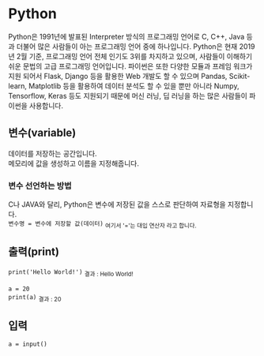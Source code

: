# Python

Python은 1991년에 발표된 Interpreter 방식의 프로그래밍 언어로 C, C++, Java 등과 더불어 많은 사람들이 아는 프로그래밍 언어 중에 하나입니다. Python은 현재 2019년 2월 기준, 프로그래밍 언어 전체 인기도 3위를 차지하고 있으며, 사람들이 이해하기 쉬운 문법의 고급 프로그래밍 언어입니다. 파이썬은 또한 다양한 모듈과 프레임 워크가 지원 되어서 Flask, Django 등을 활용한 Web 개발도 할 수 있으며 Pandas, Scikit-learn, Matplotlib 등을 활용하여 데이터 분석도 할 수 있을 뿐만 아니라 Numpy, Tensorflow, Keras 등도 지원되기 때문에 머신 러닝, 딥 러닝을 하는 많은 사람들이 파이썬을 사용합니다.
<br/>

## 변수(variable)
  데이터를 저장하는 공간입니다. <br/>
  메모리에 값을 생성하고 이름을 지정해줍니다. <br/>

### 변수 선언하는 방법
  C나 JAVA와 달리, Python은 변수에 저장된 값을 스스로 판단하여 자료형을 지정합니다. <br/>
<code>변수명 = 변수에 저장할 값(데이터)</code> <sub>여기서 '='는 대입 연산자 라고 합니다. </sub> <br/>
  
## 출력(print)
<code>print('Hello World!')</code> <sub>결과 : Hello World! </sub> <br/><br/>
<code>a = 20</code> <br/>
<code>print(a)</code> <sub>결과 : 20 </sub> <br/>

## 입력
<code>a = input()</code> <br/>
<code>
